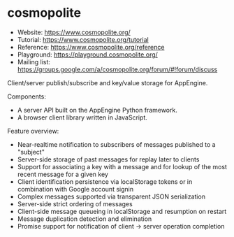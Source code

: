 cosmopolite
===========

* Website: https://www.cosmopolite.org/
* Tutorial: https://www.cosmopolite.org/tutorial
* Reference: https://www.cosmopolite.org/reference
* Playground: https://playground.cosmopolite.org/
* Mailing list: https://groups.google.com/a/cosmopolite.org/forum/#!forum/discuss

Client/server publish/subscribe and key/value storage for AppEngine.

Components:
* A server API built on the AppEngine Python framework.
* A browser client library written in JavaScript.

Feature overview:
* Near-realtime notification to subscribers of messages published to a "subject"
* Server-side storage of past messages for replay later to clients
* Support for associating a key with a message and for lookup of the most recent
    message for a given key
* Client identification persistence via localStorage tokens or in combination
    with Google account signin
* Complex messages supported via transparent JSON serialization
* Server-side strict ordering of messages
* Client-side message queueing in localStorage and resumption on restart
* Message duplication detection and elimination
* Promise support for notification of client -> server operation completion
